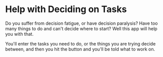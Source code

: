 # Help with Deciding on Tasks

Do you suffer from decision fatigue, or have decision paralysis? Have too many things to do and can't decide where to start? 
Well this app will help you with that.

You'll enter the tasks you need to do, or the things you are trying decide between, and then you hit the button and you'll be told what to work on. 
